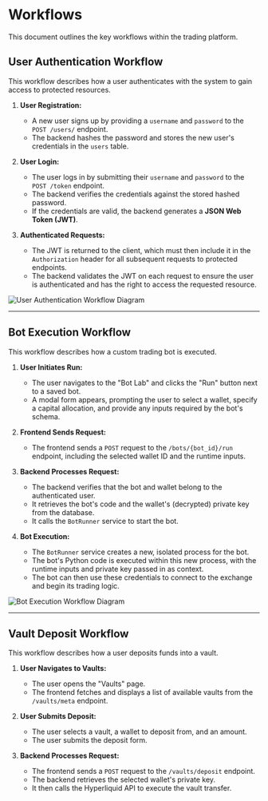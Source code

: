 # Workflows

This document outlines the key workflows within the trading platform.

## User Authentication Workflow

This workflow describes how a user authenticates with the system to gain access to protected resources.

1.  **User Registration:**
    -   A new user signs up by providing a `username` and `password` to the `POST /users/` endpoint.
    -   The backend hashes the password and stores the new user's credentials in the `users` table.

2.  **User Login:**
    -   The user logs in by submitting their `username` and `password` to the `POST /token` endpoint.
    -   The backend verifies the credentials against the stored hashed password.
    -   If the credentials are valid, the backend generates a **JSON Web Token (JWT)**.

3.  **Authenticated Requests:**
    -   The JWT is returned to the client, which must then include it in the `Authorization` header for all subsequent requests to protected endpoints.
    -   The backend validates the JWT on each request to ensure the user is authenticated and has the right to access the requested resource.

![User Authentication Workflow Diagram](https://i.imgur.com/example.png) <!-- Placeholder for a diagram -->

---

## Bot Execution Workflow

This workflow describes how a custom trading bot is executed.

1.  **User Initiates Run:**
    -   The user navigates to the "Bot Lab" and clicks the "Run" button next to a saved bot.
    -   A modal form appears, prompting the user to select a wallet, specify a capital allocation, and provide any inputs required by the bot's schema.

2.  **Frontend Sends Request:**
    -   The frontend sends a `POST` request to the `/bots/{bot_id}/run` endpoint, including the selected wallet ID and the runtime inputs.

3.  **Backend Processes Request:**
    -   The backend verifies that the bot and wallet belong to the authenticated user.
    -   It retrieves the bot's code and the wallet's (decrypted) private key from the database.
    -   It calls the `BotRunner` service to start the bot.

4.  **Bot Execution:**
    -   The `BotRunner` service creates a new, isolated process for the bot.
    -   The bot's Python code is executed within this new process, with the runtime inputs and private key passed in as context.
    -   The bot can then use these credentials to connect to the exchange and begin its trading logic.

![Bot Execution Workflow Diagram](https://i.imgur.com/example.png) <!-- Placeholder for a diagram -->

---

## Vault Deposit Workflow

This workflow describes how a user deposits funds into a vault.

1.  **User Navigates to Vaults:**
    -   The user opens the "Vaults" page.
    -   The frontend fetches and displays a list of available vaults from the `/vaults/meta` endpoint.

2.  **User Submits Deposit:**
    -   The user selects a vault, a wallet to deposit from, and an amount.
    -   The user submits the deposit form.

3.  **Backend Processes Request:**
    -   The frontend sends a `POST` request to the `/vaults/deposit` endpoint.
    -   The backend retrieves the selected wallet's private key.
    -   It then calls the Hyperliquid API to execute the vault transfer.
